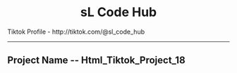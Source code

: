 <h1 align="center">sL Code Hub</h1>

<p>Tiktok Profile - http://tiktok.com/@sl_code_hub </p>

---

<h2>Project Name -- Html_Tiktok_Project_18 <h2/>
